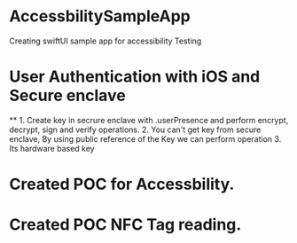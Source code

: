 # AccessbilitySampleApp
Creating swiftUI sample app for accessibility Testing 

# User Authentication with iOS and Secure enclave
 ** 1. Create key in secrure enclave with .userPresence and perform encrypt, decrypt, sign and verify operations.
  2. You can't get key from secure enclave, By using public reference of the Key we can perform operation
  3.  Its hardware based key
  
  
  
# Created POC for Accessbility.



# Created POC NFC Tag reading.
  
